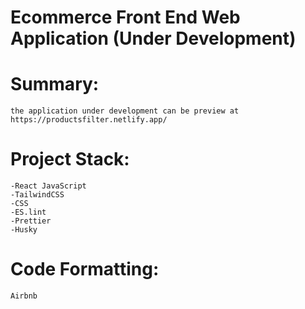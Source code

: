 # Ecommerce Front End Web Application (Under Development)

# Summary:

    the application under development can be preview at https://productsfilter.netlify.app/

# Project Stack:

    -React JavaScript
    -TailwindCSS
    -CSS
    -ES.lint
    -Prettier
    -Husky

# Code Formatting:

    Airbnb
